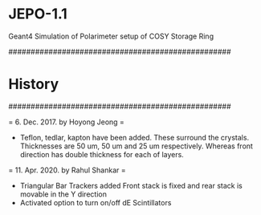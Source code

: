 # JEPO-1.1
Geant4 Simulation of Polarimeter setup of COSY Storage Ring

##################################################
#   History                                      #
##################################################

= 6. Dec. 2017. by Hoyong Jeong = 
  - Teflon, tedlar, kapton have been added.
    These surround the crystals.
    Thicknesses are 50 um, 50 um and 25 um respectively.
    Whereas front direction has double thickness for each of layers.

= 11. Apr. 2020. by Rahul Shankar = 
  - Triangular Bar Trackers added
    Front stack is fixed and rear stack is movable in the Y direction
  - Activated option to turn on/off dE Scintillators

